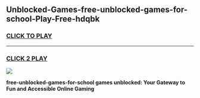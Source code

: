 
## Unblocked-Games-free-unblocked-games-for-school-Play-Free-hdqbk
<h3>
<a href="https://premium76.site?title=free-unblocked-games-for-school&ref=20A">CLICK TO PLAY</a></h3>
<hr>

<h3>
<a href="https://premium76.site?title=free-unblocked-games-for-school&ref=20A">CLICK 2 PLAY</a>
  
</h3>

<a href="https://premium76.site?title=free-unblocked-games-for-school&ref=20A"><img src="https://clearcache.store/games.png"></a>


**free-unblocked-games-for-school games unblocked: Your Gateway to Fun and Accessible Online Gaming**
